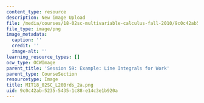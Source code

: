 ```yaml
---
content_type: resource
description: New image Upload
file: /media/courses/18-02sc-multivariable-calculus-fall-2010/9c0c42ab523554351c88e14c3e1b920a_MIT18_02SC_L20Brds_2a.png
file_type: image/png
image_metadata:
  caption: ''
  credit: ''
  image-alt: ''
learning_resource_types: []
ocw_type: OCWImage
parent_title: 'Session 59: Example: Line Integrals for Work'
parent_type: CourseSection
resourcetype: Image
title: MIT18_02SC_L20Brds_2a.png
uid: 9c0c42ab-5235-5435-1c88-e14c3e1b920a
---
```

